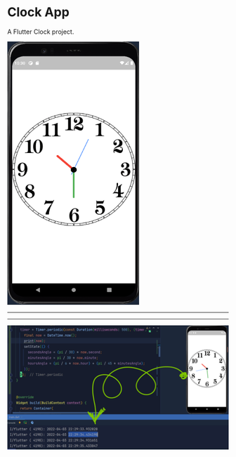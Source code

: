 # Clock App

A Flutter Clock project.

<img src="https://github.com/JosephAlzieb/clock_app/blob/master/screenshots/2.png" width="300" height="600">

___
___

<img src="https://github.com/JosephAlzieb/clock_app/blob/master/screenshots/1.png">
